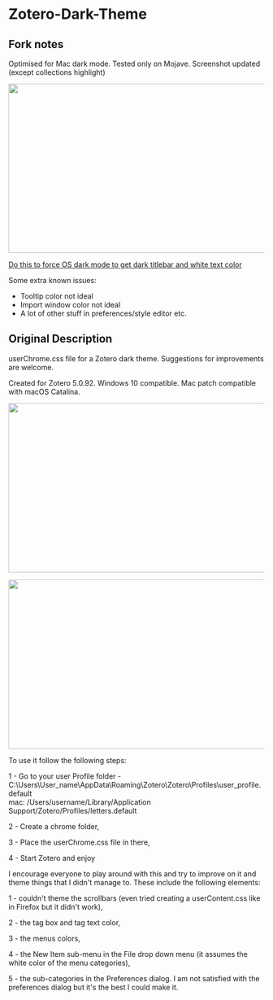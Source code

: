 # Zotero-Dark-Theme

## Fork notes

Optimised for Mac dark mode. Tested only on Mojave. Screenshot updated (except collections highlight)

<p align="center">
<img src="https://github.com/yiktungho/Zotero-Dark-Theme/blob/mac-patch/mac%20edit.png"  width="600" height="333" />
</p>

[Do this to force OS dark mode to get dark titlebar and white text color](https://forums.macrumors.com/threads/forcing-third-party-applications-to-use-dark-mode.2134382/)

Some extra known issues:
* Tooltip color not ideal
* Import window color not ideal
* A lot of other stuff in preferences/style editor etc.

## Original Description

userChrome.css file for a Zotero dark theme. Suggestions for improvements are welcome. 

Created for Zotero 5.0.92. Windows 10 compatible. Mac patch compatible with macOS Catalina.

<p align="center">
<img src="https://github.com/Rosmaninho/Zotero-Dark-Theme/blob/main/Zotero_dark_theme.png"  width="600" height="333" />
</p>
<p align="center">
<img src="https://github.com/quin-q/Zotero-Dark-Theme/blob/mac-patch/mac%20edit.png"  width="600" height="333" />
</p>

To use it follow the following steps:

1 - Go to your user Profile folder - C:\Users\User_name\AppData\Roaming\Zotero\Zotero\Profiles\user_profile.default\
                                   mac: /Users/username/Library/Application Support/Zotero/Profiles/letters.default

2 - Create a chrome folder,

3 - Place the userChrome.css file in there,

4 - Start Zotero and enjoy


I  encourage everyone to play around with this and try to improve on it and theme things that I didn't manage to. These include the following elements:

1 -  couldn't theme the scrollbars (even tried creating a userContent.css  like in Firefox but it didn't work), 

2 - the tag box and tag text color,

3 - the  menus colors,

4 - the New Item sub-menu in the File drop down menu (it assumes the white color of the menu categories),

5 - the sub-categories in the Preferences dialog. I am not satisfied with the preferences dialog but it's the best I could make it.
